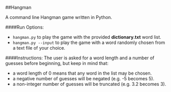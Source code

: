 ##Hangman

A command line Hangman game written in Python.

####Run Options:
- `hangman.py` to play the game with the provided **dictionary.txt** word list.
- `hangman.py --input` to play the game with a word randomly chosen from a text file of your choice.

####Instructions:
The user is asked for a word length and a number of guesses before beginning, but keep in mind that: 
- a word length of 0 means that any word in the list may be chosen.
- a negative number of guesses will be negated (e.g. -5 becomes 5).
- a non-integer number of guesses will be truncated (e.g. 3.2 becomes 3).
